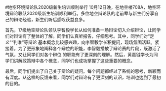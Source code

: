 #地空环境辩论队2020级新生培训顺利举行
10月12日晚，在地空楼708A，地空环境辩论联队2020级新生培训顺利举行。多位地空辩论队的老前辈与新生们分享自己的辩论经验，新生们听后感叹获益良多。  

首先，17级地空辩论队领队李智毅学长从如何准备一场辩论切入介绍辩论，让同学们对辩论有了整体的了解。同学们认真听报告，仔细思考。其中，同学们对“定义”“判准”等辩论  基本概念比较感兴趣，向李智毅学长积提问，现场氛围活跃。紧接着，为了更形象地阐释各个辩位的职能，李智毅播放了辩论赛的片段，既激活了气氛，又让同学们对各个辩位  的职能有了更深刻的理解。然后，黄嘉钺学长为同学们讲解政策辩中各个概念，同学们也成功掌握了这些重要的概念。  

最后，同学们提出了自己关于辩论的疑问。每个问题都经过了系统的思考，新颖而有深度。从这样的反馈来看，同学们对辩论有了更深刻的认识，培训也达到了最初的目的。
